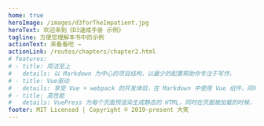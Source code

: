 ```yaml
---
home: true
heroImage: /images/d3forTheImpatient.jpg
heroText: 欢迎来到《D3速成手册 示例》
tagline: 方便您理解本书中的示例
actionText: 来看看吧 →
actionLink: /routes/chapters/chapter2.html
# features:
# - title: 简洁至上
#   details: 以 Markdown 为中心的项目结构，以最少的配置帮助你专注于写作。
# - title: Vue驱动
#   details: 享受 Vue + webpack 的开发体验，在 Markdown 中使用 Vue 组件，同时可以使用 Vue 来开发自定义主题。
# - title: 高性能
#   details: VuePress 为每个页面预渲染生成静态的 HTML，同时在页面被加载的时候，将作为 SPA 运行。
footer: MIT Licensed | Copyright © 2019-present 大笑
---
```

